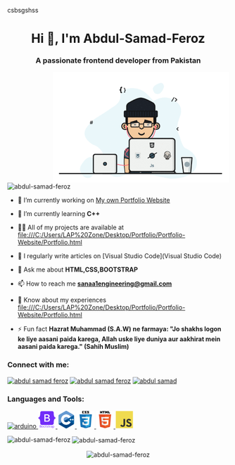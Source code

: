 csbsgshss

<h1 align="center">Hi 👋, I'm Abdul-Samad-Feroz</h1>
<h3 align="center">A passionate frontend developer from Pakistan</h3>

<img align="right" alt="coding" width="400" src="https://raw.githubusercontent.com/kvssankar/kvssankar/main/programmer.gif">

<p align="left"> <img src="https://komarev.com/ghpvc/?username=abdul-samad-feroz&label=Profile%20views&color=0e75b6&style=flat" alt="abdul-samad-feroz" /> </p>

- 🔭 I’m currently working on [My own Portfolio Website](file:///C:/Users/LAP%20Zone/Desktop/Portfolio/Portfolio-Website/Portfolio.html)

- 🌱 I’m currently learning **C++**

- 👨‍💻 All of my projects are available at [file:///C:/Users/LAP%20Zone/Desktop/Portfolio/Portfolio-Website/Portfolio.html](file:///C:/Users/LAP%20Zone/Desktop/Portfolio/Portfolio-Website/Portfolio.html)

- 📝 I regularly write articles on [Visual Studio Code](Visual Studio Code)

- 💬 Ask me about **HTML,CSS,BOOTSTRAP**

- 📫 How to reach me **sanaa1engineering@gmail.com**

- 📄 Know about my experiences [file:///C:/Users/LAP%20Zone/Desktop/Portfolio/Portfolio-Website/Portfolio.html](file:///C:/Users/LAP%20Zone/Desktop/Portfolio/Portfolio-Website/Portfolio.html)

- ⚡ Fun fact **Hazrat Muhammad (S.A.W) ne farmaya: "Jo shakhs logon ke liye aasani paida karega, Allah uske liye duniya aur aakhirat mein aasani paida karega." (Sahih Muslim)**

<h3 align="left">Connect with me:</h3>
<p align="left">
<a href="https://linkedin.com/in/abdul samad feroz" target="blank"><img align="center" src="https://raw.githubusercontent.com/rahuldkjain/github-profile-readme-generator/master/src/images/icons/Social/linked-in-alt.svg" alt="abdul samad feroz" height="30" width="40" /></a>
<a href="https://fb.com/abdul samad feroz" target="blank"><img align="center" src="https://raw.githubusercontent.com/rahuldkjain/github-profile-readme-generator/master/src/images/icons/Social/facebook.svg" alt="abdul samad feroz" height="30" width="40" /></a>
<a href="https://www.youtube.com/c/abdul samad" target="blank"><img align="center" src="https://raw.githubusercontent.com/rahuldkjain/github-profile-readme-generator/master/src/images/icons/Social/youtube.svg" alt="abdul samad" height="30" width="40" /></a>
</p>

<h3 align="left">Languages and Tools:</h3>
<p align="left"> <a href="https://www.arduino.cc/" target="_blank" rel="noreferrer"> <img src="https://cdn.worldvectorlogo.com/logos/arduino-1.svg" alt="arduino" width="40" height="40"/> </a> <a href="https://getbootstrap.com" target="_blank" rel="noreferrer"> <img src="https://raw.githubusercontent.com/devicons/devicon/master/icons/bootstrap/bootstrap-plain-wordmark.svg" alt="bootstrap" width="40" height="40"/> </a> <a href="https://www.w3schools.com/cpp/" target="_blank" rel="noreferrer"> <img src="https://raw.githubusercontent.com/devicons/devicon/master/icons/cplusplus/cplusplus-original.svg" alt="cplusplus" width="40" height="40"/> </a> <a href="https://www.w3schools.com/css/" target="_blank" rel="noreferrer"> <img src="https://raw.githubusercontent.com/devicons/devicon/master/icons/css3/css3-original-wordmark.svg" alt="css3" width="40" height="40"/> </a> <a href="https://www.w3.org/html/" target="_blank" rel="noreferrer"> <img src="https://raw.githubusercontent.com/devicons/devicon/master/icons/html5/html5-original-wordmark.svg" alt="html5" width="40" height="40"/> </a> <a href="https://developer.mozilla.org/en-US/docs/Web/JavaScript" target="_blank" rel="noreferrer"> <img src="https://raw.githubusercontent.com/devicons/devicon/master/icons/javascript/javascript-original.svg" alt="javascript" width="40" height="40"/> </a> </p>

<p><img align="left" src="https://github-readme-stats.vercel.app/api/top-langs?username=abdul-samad-feroz&show_icons=true&locale=en&layout=compact" alt="abdul-samad-feroz" /></p>

<p>&nbsp;<img align="center" src="https://github-readme-stats.vercel.app/api?username=abdul-samad-feroz&show_icons=true&locale=en" alt="abdul-samad-feroz" /></p>
<center>
<p><img align="center" src="https://github-readme-streak-stats.herokuapp.com/?user=abdul-samad-feroz&" alt="abdul-samad-feroz" /></p>
